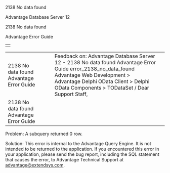 2138 No data found




Advantage Database Server 12  

2138 No data found

Advantage Error Guide

|  |
| --- |
|  |

|  |  |  |  |  |
| --- | --- | --- | --- | --- |
| 2138 No data found  Advantage Error Guide |  |  | Feedback on: Advantage Database Server 12 - 2138 No data found Advantage Error Guide error\_2138\_no\_data\_found Advantage Web Development > Advantage Delphi OData Client > Delphi OData Components > TODataSet / Dear Support Staff, |  |
| 2138 No data found  Advantage Error Guide |  |  |  |  |

Problem: A subquery returned 0 row.

Solution: This error is internal to the Advantage Query Engine. It is not intended to be returned to the application. If you encountered this error in your application, please send the bug report, including the SQL statement that causes the error, to Advantage Technical Support at advantage@extendsys.com.